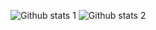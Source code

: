 ![Github stats 1](https://github-readme-stats.vercel.app/api?username=BenBerat&show_icons=true&theme=gradient) 
![Github stats 2](https://github-readme-stats.vercel.app/api?username=BenBerat&show_icons=true&theme=radical)
